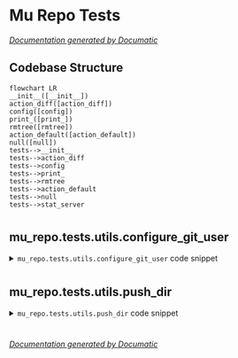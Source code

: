 # Mu Repo Tests

[_Documentation generated by Documatic_](https://www.documatic.com)

<!---Documatic-section-Codebase Structure-start--->
## Codebase Structure

<!---Documatic-block-system_architecture-start--->
```mermaid
flowchart LR
__init__([__init__])
action_diff([action_diff])
config([config])
print_([print_])
rmtree([rmtree])
action_default([action_default])
null([null])
tests-->__init__
tests-->action_diff
tests-->config
tests-->print_
tests-->rmtree
tests-->action_default
tests-->null
tests-->stat_server
```
<!---Documatic-block-system_architecture-end--->

# #
<!---Documatic-section-Codebase Structure-end--->

<!---Documatic-section-mu_repo.tests.utils.configure_git_user-start--->
## mu_repo.tests.utils.configure_git_user

<!---Documatic-section-configure_git_user-start--->
<!---Documatic-block-mu_repo.tests.utils.configure_git_user-start--->
<details>
	<summary><code>mu_repo.tests.utils.configure_git_user</code> code snippet</summary>

```python
def configure_git_user(cwd='.'):
    subprocess.check_call('git config user.email testing@test.org', cwd=cwd, shell=True)
    subprocess.check_call('git config user.name Testing', cwd=cwd, shell=True)
```
</details>
<!---Documatic-block-mu_repo.tests.utils.configure_git_user-end--->
<!---Documatic-section-configure_git_user-end--->

# #
<!---Documatic-section-mu_repo.tests.utils.configure_git_user-end--->

<!---Documatic-section-mu_repo.tests.utils.push_dir-start--->
## mu_repo.tests.utils.push_dir

<!---Documatic-section-push_dir-start--->
<!---Documatic-block-mu_repo.tests.utils.push_dir-start--->
<details>
	<summary><code>mu_repo.tests.utils.push_dir</code> code snippet</summary>

```python
@contextmanager
def push_dir(directory):
    old = os.path.realpath(os.path.abspath(os.getcwd()))
    new_dir = os.path.realpath(os.path.abspath(directory))
    assert os.path.exists(new_dir)
    os.chdir(new_dir)
    try:
        yield
    finally:
        os.chdir(old)
```
</details>
<!---Documatic-block-mu_repo.tests.utils.push_dir-end--->
<!---Documatic-section-push_dir-end--->

# #
<!---Documatic-section-mu_repo.tests.utils.push_dir-end--->

[_Documentation generated by Documatic_](https://www.documatic.com)